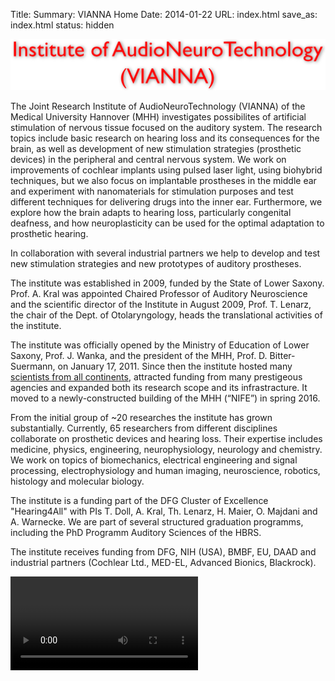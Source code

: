 Title: 
Summary: VIANNA Home
Date: 2014-01-22
URL: index.html
save_as: index.html
status: hidden
<!-- The previous two lines make this the Homepage -->

![Figure 1](VIANNA_Titel_Wenseite.png)


The Joint Research Institute of AudioNeuroTechnology (VIANNA) of the Medical University Hannover (MHH) investigates possibilites of artificial stimulation of nervous tissue focused on the auditory system. The research topics include basic research on hearing loss and its consequences for the brain, as well as development of new stimulation strategies (prosthetic devices) in the peripheral and central nervous system. We work on improvements of cochlear implants using pulsed laser light, using biohybrid techniques, but we also focus on implantable prostheses in the middle ear and experiment with nanomaterials for stimulation purposes and test different techniques for delivering drugs into the inner ear. Furthermore, we explore how the brain adapts to hearing loss, particularly congenital deafness, and how neuroplasticity can be used for the optimal adaptation to prosthetic hearing. 

In collaboration with several industrial partners we help to develop and test new stimulation strategies and new prototypes of auditory prostheses. 

The institute was established in 2009, funded by the State of Lower Saxony. Prof. A. Kral was appointed Chaired Professor of Auditory Neuroscience and the scientific director of the Institute in August 2009, Prof. T. Lenarz, the chair of the Dept. of Otolaryngology, heads the translational activities of the institute. 

The institute was officially opened by the Ministry of Education of Lower Saxony, Prof. J. Wanka, and the president of the MHH, Prof. D. Bitter-Suermann, on January 17, 2011. Since then the institute hosted many [scientists from all continents](http://www.neuroprostheses.com/AuditorySciences/Visitors.html), attracted funding from many prestigeous agencies and expanded both its research scope and its infrastracture. It moved to a newly-constructed building of the MHH (“NIFE”) in spring 2016. 

From the initial group of ~20 researches the institute has grown substantially. Currently, 65 researchers from different disciplines collaborate on prosthetic devices and hearing loss. Their expertise includes medicine, physics, engineering, neurophysiology, neurology and chemistry. We work on topics of biomechanics, electrical engineering and signal processing, electrophysiology and human imaging, neuroscience, robotics, histology and molecular biology. 

The institute is a funding part of the DFG Cluster of Excellence "Hearing4All" with PIs T. Doll, A. Kral, Th. Lenarz, H. Maier, O. Majdani and A. Warnecke. We are part of several structured graduation programms, including the PhD Programm Auditory Sciences of the HBRS.

The institute receives funding from DFG, NIH (USA), BMBF, EU, DAAD and industrial partners (Cochlear Ltd., MED-EL, Advanced Bionics, Blackrock).

<video src="/__downloads/h4all.360p.mp4" controls="true" type="video/mp4"> 


Movie about the Institute (in German)

<br>

## News: Press releases:

- Prof. Andrej Kral elected member of the German National Academy of Science (Leopoldina)

- [Gut gebrüllt Kätzchen – Pressemitteilung TiHo](http://www.tiho-hannover.de/aktuelles-presse/pressemitteilungen/pressemitteilungen-2016/pressemitteilungen-2016/article/gut-gebruellt-kaetzchen/)

- [Lady cats are more tuned into kittens emotions than males are – Artikel in der Washington Post](https://www.washingtonpost.com/news/speaking-of-science/wp/2016/08/12/lady-cats-are-more-tuned-into-kittens-emotions-than-males-are/)

- [Goldmedaille auf Erfindermesse erhalten - Pressemitteilung Technologie Region Ilmenau Arnstadt](http://www.tria-online.eu/Newseintrag.17.0.html?&tx_news_pi1[news]=4126&tx_news_pi1[controller]=News&tx_news_pi1[action]=detail&cHash=74e24bb73bcb1c9249f1704b9c2b318f)

- [Hearing and cognition are tighly related - paper in Lancet Neurology 2016](https://www.mh-hannover.de/46.html?&tx_ttnews%5Btt_news%5D=4495&cHash=9372250e91868167c310b0d3a8c1a088)

- [Lower Saxony funds research excellence at MHH (DE)](https://www.mh-hannover.de/46.html?&tx_ttnews%5Btt_news%5D=4513&cHash=e49273834517320895694558489ed500)


* * * * * * * * * * * * *


| Contact                 |                            |
| ------------------------|--------------------------- |
| Directors:<br>          | [Prof. Dr. Dr. med. A. Kral, science](http://www.neuroprostheses.com/) <br> [Prof. Prof. h. c. Dr. med. T. Lenarz, translation](http://www.mhh-hno.de) |
| Address: <br><br><br>   | VIANNA <br> Stadtfelddamm 34 <br> 30625 Hannover <br> Deutschland |
| Phone:                  | +49 (0)511 532 7272 |
| Fax:                    | +49 (0)511 532 7274 |
| E-Mail:                 | Secretary of Prof. Kral: <sekretariat@vianna.de> |





## Cooperations

Name                                                                     | Logo
-------------------------------------------------------------------------|--------------------------------------------------------------------------------------------------------
[PhD Programm Auditory Sciences][auditorysciences]                       | ![Logo-auditorysciences](http://www.neuroprostheses.com/AuditorySciences/Main_files/2-logo%20phd%20programm%20auditory%20sciences.png)
[Zentrum für Systemische Neurowissenschaften Hannover, ZSN][ZSN]         | [![ZSN](zsn.gif)][ZSN]
[Audiologie Initiative Niedersachsen - Auditory Valley][Auditory Valley] | [![Audiologie Initiative Niedersachsen - Auditory Valley (Logo)](auditory_valley.jpg)][Auditory Valley]



<!-- Hier folgen nun die Definitionen der Links, die oben in der Tabelle benutzt werden. -->

[auditorysciences]: http://www.neuroprostheses.com/AuditorySciences/Main.html

[ZSN]: http://www.tiho-hannover.de/studium-lehre/promotion-und-phd-programme/phd-systems-neuroscience/

[Auditory Valley]: http://www.hoertech.de/ain/web/audiologie-initiative/index.shtml
